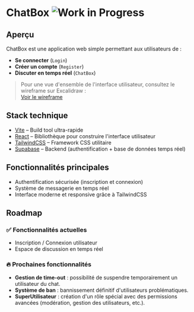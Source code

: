 # ChatBox ![Work in Progress](https://img.shields.io/badge/status-work%20in%20progress-yellow)

## Aperçu
ChatBox est une application web simple permettant aux utilisateurs de :
- **Se connecter** (`Login`)
- **Créer un compte** (`Register`)
- **Discuter en temps réel** (`ChatBox`)

> Pour une vue d'ensemble de l'interface utilisateur, consultez le wireframe sur Excalidraw :  
> [Voir le wireframe](https://excalidraw.com/#json=AG4ULyrnXxk7pM8syihtC,Ze47Xwrly3GZHUilmchy8A)

## Stack technique
- [Vite](https://vitejs.dev/) – Build tool ultra-rapide
- [React](https://react.dev/) – Bibliothèque pour construire l'interface utilisateur
- [TailwindCSS](https://tailwindcss.com/) – Framework CSS utilitaire
- [Supabase](https://supabase.com/) – Backend (authentification + base de données temps réel)

## Fonctionnalités principales
- Authentification sécurisée (inscription et connexion)
- Système de messagerie en temps réel
- Interface moderne et responsive grâce à TailwindCSS

## Roadmap

### ✅ Fonctionnalités actuelles
- Inscription / Connexion utilisateur
- Espace de discussion en temps réel

### 🔥 Prochaines fonctionnalités
- **Gestion de time-out** : possibilité de suspendre temporairement un utilisateur du chat.
- **Système de ban** : bannissement définitif d'utilisateurs problématiques.
- **SuperUtilisateur** : création d'un rôle spécial avec des permissions avancées (modération, gestion des utilisateurs, etc.).
